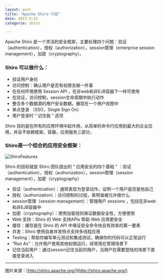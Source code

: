 ```yaml
---
layout: post
title: "Apache Shiro 介绍"
date: 2017-3-13
categorie: shiro

---
```


Apache Shiro 是一个灵活的安全框架，主要处理四个问题：验证（authentication），授权（authorization），session管理（enterprise session management），加密（cryptography）。

### Shiro 可以做什么：
* 验证用户身份
* 访问控制：确认用户是否有权限去做一件事
* 在任何环境使用 Session API ，在非web和非EJB容器下一样可使用 
* 在验证，访问控制，session生命周期中执行动作
* 整合多个数据源的用户安全数据，展现在一个用户视图中
* 单点登录 （SSO，Single Sign On）
* 用户登录时 “ 记住我 ” 选项

Shiro 目的是在所有的应用环境中起作用，从简单的命令行应用到最大的企业应用，并且不依赖框架，容器，应用服务三部分，

### Shiro是一个综合的应用安全框架：

![ShiroFeatures]({{site.img}}/shiro/ShiroFeatures.png) 

Shiro 的目标就是 Shiro 团队提出的 “ 应用安全的四个基础 ” ：验证（authentication），授权（authorization），session管理（session management），加密（cryptography）
* 验证（authentication）：通常表现为登录动作，证明一个用户是否是他自己
* 授权（authorization）：访问控制的过程，表明谁被允许做什么
* session管理（session management）：管理用户 sessions ，包括在非web和非EJB容器中
* 加密（cryptography）：使用加密规则保证数据安全性，方便使用
* Web 支持：Shiro 的 Web 支持APIs 帮助 Web 应用更安全
* 缓存：缓存是在 Shiro 的 API 中保证安全命令快且有效率的第一要素
* 并发：Shiro 使用自身并发特点支持多线程应用
* Testing：帮助你编写单元测试和集成测试，确保你的代码可以正常运行
* “Run As”：允许用户使用其他权限运行，经常用在管理场景下
* 记住当前用户：通过session记住当前的用户，当用户在需要登陆的场景下直接登录进入

---



图片来源：[http://shiro.apache.org/](http://shiro.apache.org/)